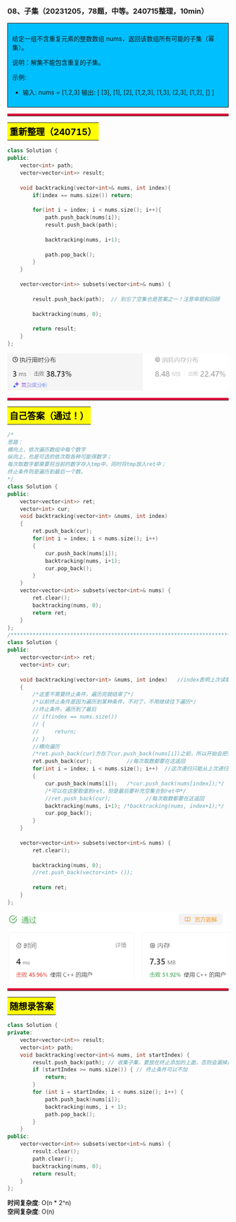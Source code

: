 ### 08、子集（20231205，78题，中等。240715整理，10min）
<div style="border: 1px solid black; padding: 10px; background-color: #00BFFF;">

给定一组不含重复元素的整数数组 nums，返回该数组所有可能的子集（幂集）。

说明：解集不能包含重复的子集。

示例: 
- 输入: nums = [1,2,3] 输出: [ [3],   [1],   [2],   [1,2,3],   [1,3],   [2,3],   [1,2],   [] ]

  </p>
</div>

<hr style="border-top: 5px solid #DC143C;">
<table>
  <tr>
    <td bgcolor="Yellow" style="padding: 5px; border: 0px solid black;">
      <span style="font-weight: bold; font-size: 20px;color: black;">
      重新整理（240715）
      </span>
    </td>
  </tr>
</table>

```C++ {.line-numbers}
class Solution {
public:
    vector<int> path;
    vector<vector<int>> result;

    void backtracking(vector<int>& nums, int index){
        if(index == nums.size()) return;

        for(int i = index; i < nums.size(); i++){
            path.push_back(nums[i]);
            result.push_back(path);

            backtracking(nums, i+1);

            path.pop_back();
        }
    }

    vector<vector<int>> subsets(vector<int>& nums) {

        result.push_back(path);  // 别忘了空集也是答案之一！注意审题和回顾

        backtracking(nums, 0);

        return result;
    }
};
```
![alt text](image/78c0f1bf4c9911f81fe9557bf844489.png)

<hr style="border-top: 5px solid #DC143C;">

<table>
  <tr>
    <td bgcolor="Yellow" style="padding: 5px; border: 0px solid black;">
      <span style="font-weight: bold; font-size: 20px;color: black;">
      自己答案（通过！）
      </span>
    </td>
  </tr>
</table>

```C++ {.line-numbers}
/*
思路：
横向上，依次遍历数组中每个数字
纵向上，也是可选的依次取各种可能得数字；
每次取数字都需要将当前的数字存入tmp中，同时将tmp放入ret中；
终止条件则是遍历到最后一个数。
*/
class Solution {
public:
    vector<vector<int>> ret;
    vector<int> cur; 
    void backtracking(vector<int> &nums, int index)   
    {
        ret.push_back(cur);
        for(int i = index; i < nums.size(); i++)  
        {
            cur.push_back(nums[i]); 
            backtracking(nums, i+1);
            cur.pop_back();
        }
    }
    vector<vector<int>> subsets(vector<int>& nums) {
        ret.clear();
        backtracking(nums, 0);
        return ret;
    }
};
/*************************************************************************/
class Solution {
public:
    vector<vector<int>> ret;
    vector<int> cur; 

    void backtracking(vector<int> &nums, int index)   //index表明上次读取了哪个数，告诉下层递归取数的开始位置
    {
        /*这里不需要终止条件，遍历完就结束了*/
        /*以前终止条件是因为遍历到某种条件，不对了，不用继续往下遍历*/
        //终止条件，遍历到了最后
        // if(index == nums.size())
        // {
        //     return;
        // }
        //横向遍历
        /*ret.push_back(cur)方在了cur.push_back(nums[i])之前，所以开始会把空集放入ret中，此时index等于0。backtracking存入的是index之前的一个数，所以ret.push_back(cur)必须放在终止条件之前，不然会漏掉最后一个数！！！*/
        ret.push_back(cur);           //每次取数都要在这返回
        for(int i = index; i < nums.size(); i++)  //这次递归只能从上次递归取数的index之后取数字
        {
            cur.push_back(nums[i]);   /*cur.push_back(nums[index]);*/
            /*可以在这里取值到ret，但是最后要补充空集合到ret中*/
            //ret.push_back(cur);           //每次取数都要在这返回
            backtracking(nums, i+1); /*backtracking(nums, index+1);*/
            cur.pop_back();
        }
    }

    vector<vector<int>> subsets(vector<int>& nums) {
        ret.clear();

        backtracking(nums, 0);
        //ret.push_back(vector<int> ());

        return ret;
    }
};
```
![Alt text](image/image-63.png)


<hr style="border-top: 5px solid #DC143C;">


<table>
  <tr>
    <td bgcolor="Yellow" style="padding: 5px; border: 0px solid black;">
      <span style="font-weight: bold; font-size: 20px;color: black;">
      随想录答案
      </span>
    </td>
  </tr>
</table>

```C++ {.line-numbers}
class Solution {
private:
    vector<vector<int>> result;
    vector<int> path;
    void backtracking(vector<int>& nums, int startIndex) {
        result.push_back(path); // 收集子集，要放在终止添加的上面，否则会漏掉自己
        if (startIndex >= nums.size()) { // 终止条件可以不加
            return;
        }
        for (int i = startIndex; i < nums.size(); i++) {
            path.push_back(nums[i]);
            backtracking(nums, i + 1);
            path.pop_back();
        }
    }
public:
    vector<vector<int>> subsets(vector<int>& nums) {
        result.clear();
        path.clear();
        backtracking(nums, 0);
        return result;
    }
};
```
**时间复杂度**: O(n * 2^n)  
**空间复杂度**: O(n)